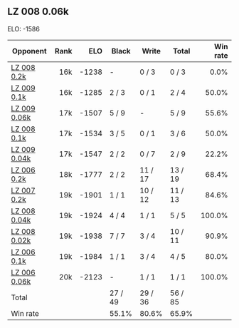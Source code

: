 ## LZ 008 0.06k ##

ELO: -1586

Opponent | Rank | ELO | Black | Write | Total | Win rate
---------|-----:|----:|-------|-------|-------|-------:
[LZ 008 0.2k](LZ%20008%200.2k.md) | 16k | -1238 | - | 0 / 3 | 0 / 3 | 0.0%
[LZ 009 0.1k](LZ%20009%200.1k.md) | 16k | -1285 | 2 / 3 | 0 / 1 | 2 / 4 | 50.0%
[LZ 009 0.06k](LZ%20009%200.06k.md) | 17k | -1507 | 5 / 9 | - | 5 / 9 | 55.6%
[LZ 008 0.1k](LZ%20008%200.1k.md) | 17k | -1534 | 3 / 5 | 0 / 1 | 3 / 6 | 50.0%
[LZ 009 0.04k](LZ%20009%200.04k.md) | 17k | -1547 | 2 / 2 | 0 / 7 | 2 / 9 | 22.2%
[LZ 006 0.2k](LZ%20006%200.2k.md) | 18k | -1777 | 2 / 2 | 11 / 17 | 13 / 19 | 68.4%
[LZ 007 0.2k](LZ%20007%200.2k.md) | 19k | -1901 | 1 / 1 | 10 / 12 | 11 / 13 | 84.6%
[LZ 008 0.04k](LZ%20008%200.04k.md) | 19k | -1924 | 4 / 4 | 1 / 1 | 5 / 5 | 100.0%
[LZ 008 0.02k](LZ%20008%200.02k.md) | 19k | -1938 | 7 / 7 | 3 / 4 | 10 / 11 | 90.9%
[LZ 006 0.1k](LZ%20006%200.1k.md) | 19k | -1984 | 1 / 1 | 3 / 4 | 4 / 5 | 80.0%
[LZ 006 0.06k](LZ%20006%200.06k.md) | 20k | -2123 | - | 1 / 1 | 1 / 1 | 100.0%
Total | | | 27 / 49 | 29 / 36 | 56 / 85 | 
Win rate| | | 55.1% | 80.6% | 65.9% | 

